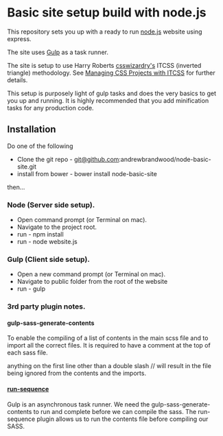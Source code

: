 # Basic site setup build with node.js

This repository sets you up with a ready to run [node.js](https://nodejs.org) website using express.

The site uses [Gulp](https://www.google.com) as a task runner.

The site is setup to use Harry Roberts [csswizardry's](https://github.com/csswizardry) ITCSS (inverted triangle) methodology. See [Managing CSS Projects with ITCSS](https://speakerdeck.com/dafed/managing-css-projects-with-itcss) for further details.

This setup is purposely light of gulp tasks and does the very basics to get you up and running. It is highly recommended that you add minification tasks for any production code.

## Installation

Do one of the following

* Clone the git repo - git@github.com:andrewbrandwood/node-basic-site.git
* install from bower - bower install node-basic-site

then...	  

### Node (Server side setup).

* Open command prompt (or Terminal on mac).
* Navigate to the project root.
* run - npm install
* run - node website.js

### Gulp (Client side setup).

* Open a new command prompt (or Terminal on mac).
* Navigate to public folder from the root of the website
* run - gulp

### 3rd party plugin notes.

#### gulp-sass-generate-contents
To enable the compiling of a list of contents in the main scss file and to import all the correct files.  It is required to have a comment at the top of each sass file. 

anything on the first line other than a double slash // will result in the file being ignored from the contents and the imports. 

#### [run-sequence](https://www.npmjs.com/package/run-sequence)
Gulp is an asynchronous task runner.  We need the gulp-sass-generate-contents to run and complete before we can compile the sass.  The run-sequence plugin allows us to run the contents file before compiling our SASS. 